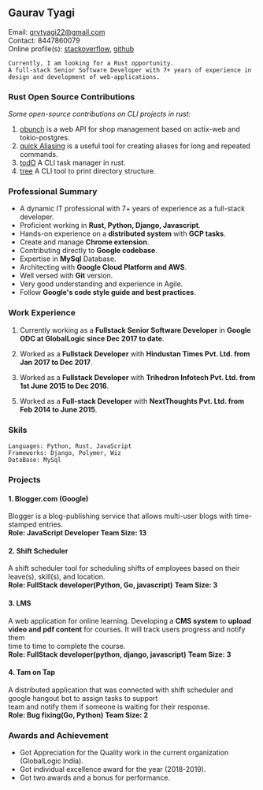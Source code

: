 ## Gaurav Tyagi

Email: grvtyagi22@gmail.com <br>
Contact: 8447860079 <br>
Online profile(s): [stackoverflow](https://stackoverflow.com/users/3405842/grvtyagi), [github](https://github.com/grv07/)

```
Currently, I am looking for a Rust opportunity.
A full-stack Senior Software Developer with 7+ years of experience in
design and development of web-applications.
```

### Rust Open Source Contributions

*Some open-source contributions on CLI projects in rust:*
1. [obunch](https://github.com/grv07/obunch) is a web API for shop management based on actix-web and tokio-postgres.
2. [quick Aliasing](https://github.com/grv07/quick-alias) is a useful tool for creating 
   aliases for long and repeated commands.
3. [todO](https://github.com/grv07/todo) A CLI task manager in rust.
4. [tree](https://github.com/grv07/tree) A CLI tool to print directory structure.


### **Professional Summary**
- A dynamic IT professional with 7+ years of experience as a full-stack developer.
- Proficient working in **Rust, Python, Django, Javascript**.
- Hands-on experience on a **distributed system** with **GCP tasks**.
- Create and manage **Chrome extension**.
- Contributing directly to **Google codebase**.
- Expertise in **MySql** Database.
- Architecting with **Google Cloud Platform and AWS**.
- Well versed with **Git** version.
- Very good understanding and experience in Agile.
- Follow **Google's code style guide and best practices**.

### **Work Experience**
>
1. Currently working as a **Fullstack Senior Software Developer** in **Google ODC at GlobalLogic since Dec 2017 to date**. 
>
2. Worked as a **Fullstack Developer** with **Hindustan Times Pvt. Ltd. from Jan 2017 to Dec 2017**.
>
3. Worked as a **Fullstack Developer** with **Trihedron Infotech Pvt. Ltd. from 1st June 2015 to Dec 2016**.
>
5. Worked as a **Full-stack Developer** with **NextThoughts Pvt. Ltd. from  Feb 2014 to June 2015**.


### **Skils**
```
Languages: Python, Rust, JavaScript
Frameworks: Django, Polymer, Wiz
DataBase: MySql
```

### **Projects**
#### 1. Blogger.com (Google)
> 
Blogger is a blog-publishing service that allows multi-user blogs with time-stamped entries.<br>
**Role: JavaScript Developer
Team Size: 13**

#### 2. Shift Scheduler
>
A shift scheduler tool for scheduling shifts of employees based on their leave(s), skill(s), and location.<br>
**Role: FullStack developer(Python, Go, javascript)**
**Team Size: 3**

#### 3. LMS
>
A web application for online learning.
Developing a **CMS system** to **upload video and pdf content** for courses. It will track users progress and notify them<br>
time to time to complete the course.<br>
**Role: FullStack developer(python, django, javascript)**
**Team Size: 3**

#### 4. Tam on Tap
>
A distributed application that was connected with shift scheduler and google hangout bot to assign tasks to support<br>
team and notify them if someone is waiting for their response.<br>
**Role: Bug fixing(Go, Python)**
**Team Size: 2**

### **Awards and Achievement**
- Got Appreciation for the Quality work in the current organization (GlobalLogic India).
- Got individual excellence award for the year (2018-2019).
- Got two awards and a bonus for performance.
